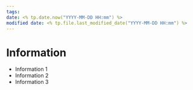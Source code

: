 ```yaml
---
tags: 
date: <% tp.date.now("YYYY-MM-DD HH:mm") %>
modified date: <% tp.file.last_modified_date("YYYY-MM-DD HH:mm") %>
---
```


# Information

- Information 1
- Information 2
- Information 3